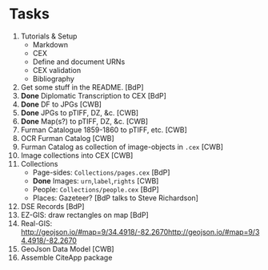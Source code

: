 # Tasks

1. Tutorials & Setup
	- Markdown
	- CEX
	- Define and document URNs
	- CEX validation
	- Bibliography
1. Get some stuff in the README. [BdP]
1. **Done** Diplomatic Transcription to CEX [BdP]
1. **Done** DF to JPGs [CWB] 
1. **Done** JPGs to pTIFF, DZ, &c. [CWB]
1. **Done** Map(s?) to pTIFF, DZ, &c. [CWB]
1. Furman Catalogue 1859-1860 to pTIFF, etc. [CWB]
1. OCR Furman Catalog [CWB]
1. Furman Catalog as collection of image-objects in `.cex` [CWB]
1. Image collections into CEX [CWB]
1. Collections
	- Page-sides: `Collections/pages.cex` [BdP]
	- **Done** Images: `urn`,`label`,`rights` [CWB]
	- People: `Collections/people.cex` [BdP]
	- Places: Gazeteer? [BdP talks to Steve Richardson]
1. DSE Records [BdP]
1. EZ-GIS: draw rectangles on map [BdP]
1. Real-GIS: <http://geojson.io/#map=9/34.4918/-82.2670http://geojson.io/#map=9/34.4918/-82.2670>
1. GeoJson Data Model [CWB]
1. Assemble CiteApp package